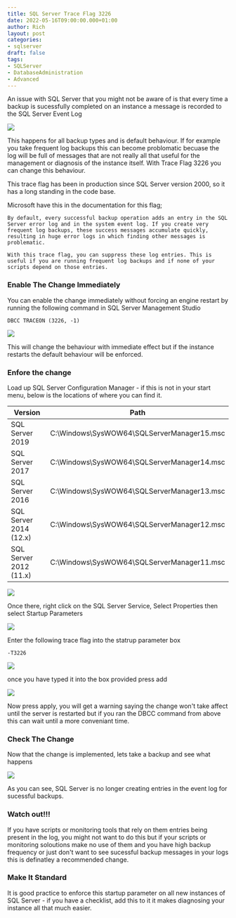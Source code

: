 ```yaml
---
title: SQL Server Trace Flag 3226
date: 2022-05-16T09:00:00.000+01:00
author: Rich
layout: post
categories:
- sqlserver
draft: false
tags:
- SQLServer
- DatabaseAdministration
- Advanced
---
```


An issue with SQL Server that you might not be aware of is that every time a backup is sucessfully completed on an instance a message is recorded to the SQL Server Event Log

![](/img/trace-flag-3226-1.png)

This happens for all backup types and is default behaviour. If for example you take frequent log backups this can become problomatic becuase the log will be full of messages that are not really all that useful for the management or diagnosis of the instance itself. With Trace Flag 3226 you can change this behaviour. 

This trace flag has been in production since SQL Server version 2000, so it has a long standing in the code base. 

Microsoft have this in the documentation for this flag;

    By default, every successful backup operation adds an entry in the SQL Server error log and in the system event log. If you create very frequent log backups, these success messages accumulate quickly, resulting in huge error logs in which finding other messages is problematic.

    With this trace flag, you can suppress these log entries. This is useful if you are running frequent log backups and if none of your scripts depend on those entries.

### Enable The Change Immediately 

You can enable the change immediately without forcing an engine restart by running the following command in SQL Server Management Studio 

```
DBCC TRACEON (3226, -1)
```

![](/img/trace-flag-3226-2.png)

This will change the behaviour with immediate effect but if the instance restarts the default behaviour will be enforced. 

### Enfore the change 

Load up SQL Server Configuration Manager - if this is not in your start menu, below is the locations of where you can find it.

| Version      | Path      |
|--------------|-----------|
| SQL Server 2019 | C:\Windows\SysWOW64\SQLServerManager15.msc      |
| SQL Server 2017      | C:\Windows\SysWOW64\SQLServerManager14.msc  |
| SQL Server 2016     | C:\Windows\SysWOW64\SQLServerManager13.msc  |
| SQL Server 2014 (12.x)      | C:\Windows\SysWOW64\SQLServerManager12.msc  |
| SQL Server 2012 (11.x)     | C:\Windows\SysWOW64\SQLServerManager11.msc  |

![](/img/trace-flag-3226-3.png)

Once there, right click on the SQL Server Service, Select Properties then select Startup Parameters 

![](/img/trace-flag-3226-4.png)

Enter the following trace flag into the statrup parameter box

```
-T3226
```

![](/img/trace-flag-3226-5.png)

once you have typed it into the box provided press add

![](/img/trace-flag-3226-6.png)

 Now press apply, you will get a warning saying the change won't take affect until the server is restarted but if you ran the DBCC command from above this can wait until a more conveniant time. 

### Check The Change

Now that the change is implemented, lets take a backup and see what happens 

![](/img/trace-flag-3226-7.png)

As you can see, SQL Server is no longer creating entries in the event log for sucessful backups. 

### Watch out!!!

If you have scripts or monitoring tools that rely on them entries being present in the log, you might not want to do this but if your scripts or monitoring soloutions make no use of them and you have high backup frequency or just don't want to see sucessful backup messages in your logs this is definatley a recommended change. 

### Make It Standard

It is good practice to enforce this startup parameter on all new instances of SQL Server - if you have a checklist, add this to it it makes diagnosing your instance all that much easier. 